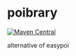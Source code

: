 # poibrary
[![Maven Central](https://maven-badges.herokuapp.com/maven-central/com.github.bpazy/poibrary/badge.svg)](https://maven-badges.herokuapp.com/maven-central/com.github.bpazy/poibrary)

alternative of easypoi
